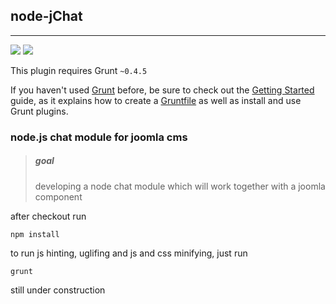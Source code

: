 ## node-jChat

* * *

[<img src="https://travis-ci.org/pfitzer/node-jChat.svg?branch=master">](https://travis-ci.org/pfitzer/node-jChat) [<img src="https://david-dm.org/pfitzer/node-jChat.png">](https://david-dm.org/pfitzer/node-jChat)

This plugin requires Grunt `~0.4.5`

If you haven't used [Grunt](http://gruntjs.com/) before, be sure to check out the [Getting Started](http://gruntjs.com/getting-started) guide, as it explains how to create a [Gruntfile](http://gruntjs.com/sample-gruntfile) as well as install and use Grunt plugins.

### node.js chat module for joomla cms

> ##### goal
> developing a node chat module which will work together with a joomla component


after checkout run

    npm install

to run js hinting, uglifing and js and css minifying, just run

    grunt

still under construction
